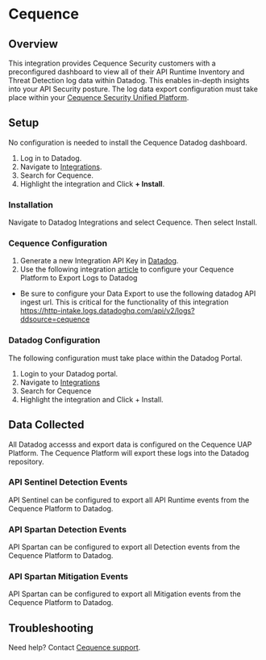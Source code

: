 # Cequence

## Overview

This integration provides Cequence Security customers with a preconfigured dashboard to view all of their API Runtime Inventory and Threat Detection log data within Datadog. This enables in-depth insights into your API Security posture. The log data export configuration must take place within your [Cequence Security Unified Platform][3].

## Setup

No configuration is needed to install the Cequence Datadog dashboard.

1. Log in to Datadog.
2. Navigate to [Integrations][7].
3. Search for Cequence.
4. Highlight the integration and Click **+ Install**.

### Installation

Navigate to Datadog Integrations and select Cequence. Then select Install.

### Cequence Configuration

1. Generate a new Integration API Key in [Datadog][4].
2. Use the following integration [article][3] to configure your Cequence Platform to Export Logs to Datadog 
 - Be sure to configure your Data Export to use the following datadog API ingest url. This is critical for the functionality of this integration
   https://http-intake.logs.datadoghq.com/api/v2/logs?ddsource=cequence


### Datadog Configuration

The following configuration must take place within the Datadog Portal.

1. Login to your Datadog portal.
2. Navigate to [Integrations][7]
3. Search for Cequence
4. Highlight the integration and Click + Install.

## Data Collected
All Datadog accesss and export data is configured on the Cequence UAP Platform. The Cequence Platform will export these logs into the Datadog repository.

### API Sentinel Detection Events

API Sentinel can be configured to export all API Runtime events from the Cequence Platform to Datadog.

### API Spartan Detection Events

API Spartan can be configured to export all Detection events from the Cequence Platform to Datadog.

### API Spartan Mitigation Events

API Spartan can be configured to export all Mitigation events from the Cequence Platform to Datadog.

## Troubleshooting

Need help? Contact [Cequence support][8].

[1]: https://docs.datadoghq.com/help/
[2]: https://www.cequence.ai/
[3]: https://helpdesk.cequence.ai/hc/en-us/articles/8614818269079-Cequence-UAP-Logging-to-Datadog-Log-Management-Overview
[4]: https://app.datadoghq.com/organization-settings/api-keys
[5]: mailto:support@cequence.ai
[6]: https://helpdesk.cequence.ai/hc/en-us/articles/8614818269079-Cequence-UAP-Logging-to-Datadog-Log-Management-Overview6
[7]: https://app.datadoghq.com/integrations
[8]: https://helpdesk.cequence.ai/hc/en-us
